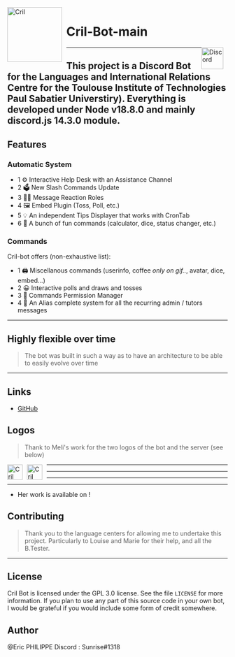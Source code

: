 <img width="125" height="125" align="left" style="float: left; margin: 0 10px 0 0;" alt="Cril" src="https://media.discordapp.net/attachments/814908646138970122/1021091357873410129/logo_final_CRIL_Plan_de_travail_1.jpg">

# Cril-Bot-main

<img width="50" height="50" align="right" style="float: right; margin: 0 10px 0 0;" alt="Discord" src= "https://cdn.discordapp.com/attachments/579303130886569984/917747646947549234/89525899-811a7c00-d819-11ea-847f-a8be447b75e1.png" href="https://discord.gg/Za9zxTH">

---

## This project is a Discord Bot for the Languages and International Relations Centre for the Toulouse Institute of Technologies Paul Sabatier Universtiry). Everything is developed under Node v18.8.0 and mainly discord.js 14.3.0 module.

## Features

### Automatic System

- 1 ⚙️ Interactive Help Desk with an Assistance Channel
- 2 🗳️ New Slash Commands Update
- 3 👩‍💼 Message Reaction Roles
- 4 🖼️ Embed Plugin (Toss, Poll, etc.)
- 5 💡 An independent Tips Displayer that works with CronTab
- 6 📝 A bunch of fun commands (calculator, dice, status changer, etc.)

### Commands

Cril-bot offers (non-exhaustive list):

- 1 🖨️ Miscellanous commands (userinfo, coffee _only on gif.._, avatar, dice, embed...)
- 2 😀 Interactive polls and draws and tosses
- 3 👑 Commands Permission Manager
- 4 📝 An Alias complete system for all the recurring admin / tutors messages

---

## Highly flexible over time

> The bot was built in such a way as to have an architecture to be able to easily evolve over time

---

## Links

- [GitHub](https://github.com/Zaorhion/Cril-Bot-main)

## Logos

> Thank to Meli's work for the two logos of the bot and the server (see below)

<img width="35" height="35" align="left" style="float: left; margin: 0 10px 0 0;" alt="Cril" src="https://media.discordapp.net/attachments/814908646138970122/1021091357873410129/logo_final_CRIL_Plan_de_travail_1.jpg">
<img width="35" height="35" align="left" style="float: left; margin: 0 10px 0 0;" alt="Cril" src="https://cdn.discordapp.com/attachments/814908646138970122/1021091343071727617/logo_final_CRIL-02.jpg">

---

---

---

---

- Her work is available on []() !

## Contributing

> Thank you to the language centers for allowing me to undertake this project. Particularly to Louise and Marie for their help, and all the B.Tester.

---

## License

Cril Bot is licensed under the GPL 3.0 license. See the file `LICENSE` for more information. If you plan to use any part of this source code in your own bot, I would be grateful if you would include some form of credit somewhere.

## Author

@Eric PHILIPPE
Discord : Sunrise#1318
